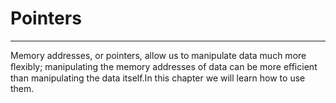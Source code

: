 # Pointers
---

Memory addresses, or pointers, allow us to manipulate data much more ﬂexibly; manipulat­ing the memory addresses of data can be more eﬃcient than manipulating the data itself.In this chapter we will learn how to use them.
